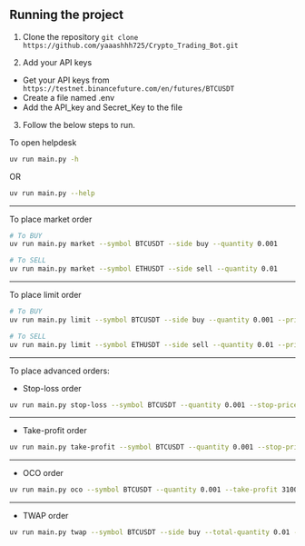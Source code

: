 
## Running the project

1. Clone the repository
`git clone https://github.com/yaaashhh725/Crypto_Trading_Bot.git`

2. Add your API keys
 - Get your API keys from  ` https://testnet.binancefuture.com/en/futures/BTCUSDT`
 - Create a file named .env
 - Add the API_key and Secret_Key to the file

3. Follow the below steps to run.

To open helpdesk
```bash
uv run main.py -h
```
OR
```bash
uv run main.py --help
```

---

To place market order

```bash
# To BUY
uv run main.py market --symbol BTCUSDT --side buy --quantity 0.001

# To SELL
uv run main.py market --symbol ETHUSDT --side sell --quantity 0.01
```

---


To place limit order

```bash
# To BUY
uv run main.py limit --symbol BTCUSDT --side buy --quantity 0.001 --price 50000

# To SELL
uv run main.py limit --symbol ETHUSDT --side sell --quantity 0.01 --price 3000
```

---

To place advanced orders:
- Stop-loss order
```bash
uv run main.py stop-loss --symbol BTCUSDT --quantity 0.001 --stop-price 29000 --limit-price 28900
```

---

- Take-profit order
```bash
uv run main.py take-profit --symbol BTCUSDT --quantity 0.001 --stop-price 31000 --limit-price 31100
```

---

- OCO order
```bash
uv run main.py oco --symbol BTCUSDT --quantity 0.001 --take-profit 31000 --stop-loss 29000
```

---

- TWAP order
```bash
uv run main.py twap --symbol BTCUSDT --side buy --total-quantity 0.01 --duration 10 --chunks 5
```